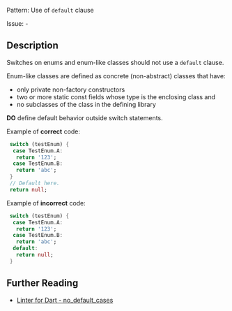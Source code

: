 Pattern: Use of `default` clause

Issue: -

## Description

Switches on enums and enum-like classes should not use a `default` clause.

Enum-like classes are defined as concrete (non-abstract) classes that have:
 * only private non-factory constructors
 * two or more static const fields whose type is the enclosing class and
 * no subclasses of the class in the defining library

**DO** define default behavior outside switch statements.

Example of **correct** code:

```dart
 switch (testEnum) {
  case TestEnum.A:
   return '123';
  case TestEnum.B:
   return 'abc';
 }
 // Default here.
 return null;
```

Example of **incorrect** code:

```dart
 switch (testEnum) {
  case TestEnum.A:
   return '123';
  case TestEnum.B:
   return 'abc';
  default:
   return null;
 }
```

## Further Reading

* [Linter for Dart - no_default_cases](https://dart.dev/tools/linter-rules/no_default_cases)